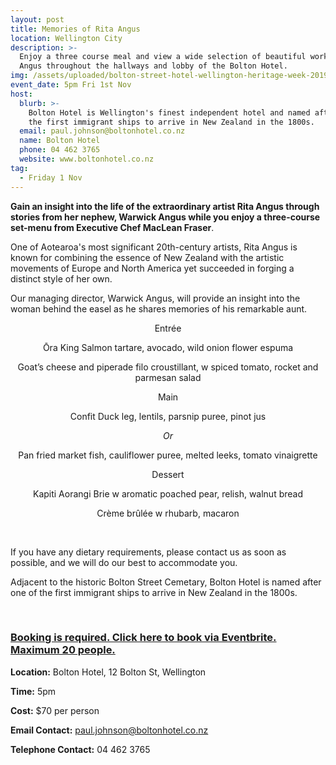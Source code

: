 ```yaml
---
layout: post
title: Memories of Rita Angus
location: Wellington City
description: >-
  Enjoy a three course meal and view a wide selection of beautiful works by Rita
  Angus throughout the hallways and lobby of the Bolton Hotel.
img: /assets/uploaded/bolton-street-hotel-wellington-heritage-week-2019-min.png
event_date: 5pm Fri 1st Nov
host:
  blurb: >-
    Bolton Hotel is Wellington's finest independent hotel and named after one of
    the first immigrant ships to arrive in New Zealand in the 1800s.
  email: paul.johnson@boltonhotel.co.nz
  name: Bolton Hotel
  phone: 04 462 3765
  website: www.boltonhotel.co.nz
tag:
  - Friday 1 Nov
---
```

**Gain an insight into the life of the extraordinary artist Rita Angus through stories from her nephew, Warwick Angus while you enjoy a three-course set-menu from Executive Chef MacLean Fraser**.

One of Aotearoa's most significant 20th-century artists, Rita Angus is known for combining the essence of New Zealand with the artistic movements of Europe and North America yet succeeded in forging a distinct style of her own. 

Our managing director, Warwick Angus, will provide an insight into the woman behind the easel as he shares memories of his remarkable aunt.

<center>Entrée

Ōra King Salmon tartare, avocado, wild onion flower espuma

Goat’s cheese and piperade filo croustillant, w spiced tomato, rocket and parmesan salad

Main

Confit Duck leg, lentils, parsnip puree, pinot jus

_Or_

Pan fried market fish, cauliflower puree, melted leeks, tomato vinaigrette

Dessert

Kapiti Aorangi Brie w aromatic poached pear, relish, walnut bread

Crème brûlée w rhubarb, macaron </center>

<br>

If you have any dietary requirements, please contact us as soon as possible, and we will do our best to accommodate you.

Adjacent to the historic Bolton Street Cemetary, Bolton Hotel is named after one of the first immigrant ships to arrive in New Zealand in the 1800s.

<br>

### [**Booking is required. Click here to book via Eventbrite. Maximum 20 people.**](https://www.eventbrite.co.nz/e/memories-of-rita-angus-tickets-66394711369)

**Location:** Bolton Hotel, 12 Bolton St, Wellington

**Time:** 5pm

**Cost:** $70 per person 

**Email Contact:** paul.johnson@boltonhotel.co.nz

**Telephone Contact:** 04 462 3765
